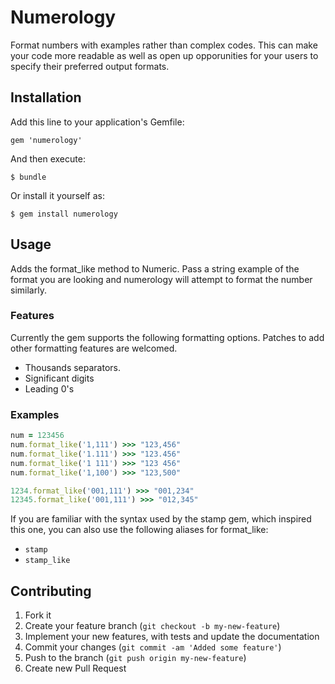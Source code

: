# Numerology

Format numbers with examples rather than complex codes. This can make your code more readable as well as open up opporunities for your users to specify their preferred output formats.

## Installation

Add this line to your application's Gemfile:

    gem 'numerology'

And then execute:

    $ bundle

Or install it yourself as:

    $ gem install numerology

## Usage

Adds the format_like method to Numeric. Pass a string example of the format you are looking and numerology will attempt to format the number similarly.

### Features
Currently the gem supports the following formatting options. Patches to add other formatting features are welcomed.

* Thousands separators.
* Significant digits
* Leading 0's

### Examples

```ruby
num = 123456
num.format_like('1,111') >>> "123,456"
num.format_like('1.111') >>> "123.456"
num.format_like('1 111') >>> "123 456"
num.format_like('1,100') >>> "123,500"

1234.format_like('001,111') >>> "001,234"
12345.format_like('001,111') >>> "012,345"
```
If you are familiar with the syntax used by the stamp gem, which inspired this one, you can also use the following aliases for format_like:

* `stamp`
* `stamp_like`

## Contributing

1. Fork it
2. Create your feature branch (`git checkout -b my-new-feature`)
3. Implement your new features, with tests and update the documentation
4. Commit your changes (`git commit -am 'Added some feature'`)
5. Push to the branch (`git push origin my-new-feature`)
6. Create new Pull Request
